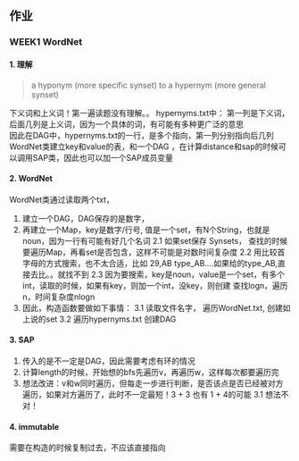 ## 作业

### WEEK1 WordNet

#### 1. 理解
>a hyponym (more specific synset) to a hypernym (more general synset)  

下义词和上义词！第一遍读题没有理解。。
hypernyms.txt中： 第一列是下义词，后面几列是上义词，因为一个具体的词，有可能有多种更广泛的意思  
因此在DAG中，hypernyms.txt的一行，是多个指向，第一列分别指向后几列  
WordNet类建立key和value的表，和一个DAG ，在计算distance和sap的时候可以调用SAP类，因此也可以加一个SAP成员变量

#### 2. WordNet
WordNet类通过读取两个txt，
1. 建立一个DAG，DAG保存的是数字，
2. 再建立一个Map，key是数字/行号, 值是一个set，有N个String，也就是noun，因为一行有可能有好几个名词
2.1 如果set保存 Synsets， 查找的时候要遍历Map，再看set是否包含，这样不可能是对数时间复杂度
2.2 用比较首字母的方式搜索，也不太合适，比如 29,AB type_AB....如果给的type_AB,直接去比。。就找不到
2.3 因为要搜索，key是noun，value是一个set，有多个int，读取的时候，如果有key，则加一个int，没key，则创建 查找logn，遍历n，时间复杂度nlogn
3. 因此，构造函数要做如下事情：
3.1 读取文件名字， 遍历WordNet.txt, 创建如上说的set
3.2 遍历hypernyms.txt 创建DAG

#### 3. SAP
1. 传入的是不一定是DAG，因此需要考虑有环的情况
2. 计算length的时候，开始想的bfs先遍历v，再遍历w，这样每次都要遍历完
3. 想法改进：v和w同时遍历，但每走一步进行判断，是否该点是否已经被对方遍历，如果对方遍历了，此时不一定最短！3 + 3 也有 1 + 4的可能
3.1 想法不对！

#### 4. immutable
需要在构造的时候复制过去，不应该直接指向
